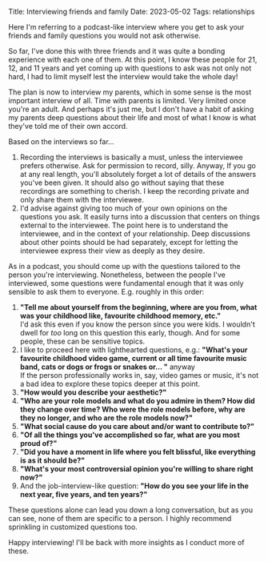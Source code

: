 Title: Interviewing friends and family
Date: 2023-05-02
Tags: relationships

Here I'm referring to a podcast-like interview where you get to ask your friends and family questions you would not ask otherwise.

So far, I've done this with three friends and it was quite a bonding experience with each one of them. At this point, I know these people for 21, 12, and 11 years and yet coming up with questions to ask was not only not hard, I had to limit myself lest the interview would take the whole day!

The plan is now to interview my parents, which in some sense is the most important interview of all. Time with parents is limited. Very limited once you're an adult. And perhaps it's just me, but I don't have a habit of asking my parents deep questions about their life and most of what I know is what they've told me of their own accord.

Based on the interviews so far...  
1. Recording the interviews is basically a must, unless the interviewee prefers otherwise. Ask for permission to record, silly. Anyway, If you go at any real length, you'll absolutely forget a lot of details of the answers you've been given. It should also go without saying that these recordings are something to cherish. I keep the recording private and only share them with the interviewee.  
2. I'd advise against giving too much of your own opinions on the questions you ask. It easily turns into a discussion that centers on things external to the interviewee. The point here is to understand the interviewee, and in the context of your relationship. Deep discussions about other points should be had separately, except for letting the interviewee express their view as deeply as they desire.

As in a podcast, you should come up with the questions tailored to the person you're interviewing. Nonetheless, between the people I've interviewed, some questions were fundamental enough that it was only sensible to ask them to everyone. E.g. roughly in this order:  
1. **"Tell me about yourself from the beginning, where are you from, what was your childhood like, favourite childhood memory, etc."**  
I'd ask this even if you know the person since you were kids. I wouldn't dwell for _too_ long on this question this early, though. And for some people, these can be sensitive topics.  
2. I like to proceed here with lighthearted questions, e.g.: **"What's your favourite childhood video game, current or all time favourite music band, cats or dogs or frogs or snakes or... "** anyway  
If the person professionally works in, say, video games or music, it's not a bad idea to explore these topics deeper at this point.  
3. **"How would you describe your aesthetic?"**  
4. **"Who are your role models and what do you admire in them? How did they change over time? Who were the role models before, why are they no longer, and who are the role models now?"**  
5. **"What social cause do you care about and/or want to contribute to?"**  
6. **"Of all the things you've accomplished so far, what are you most proud of?"**  
7. **"Did you have a moment in life where you felt blissful, like everything is as it should be?"**  
8. **"What's your most controversial opinion you're willing to share right now?"**  
9. And the job-interview-like question: **"How do you see your life in the next year, five years, and ten years?"**

These questions alone can lead you down a long conversation, but as you can see, none of them are specific to a person. I highly recommend sprinkling in customized questions too.

Happy interviewing! I'll be back with more insights as I conduct more of these.
